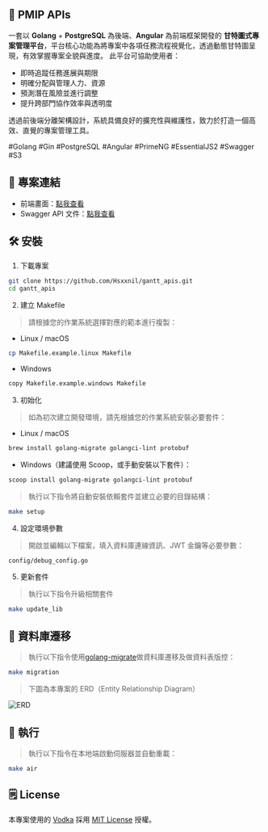 ## 📍 PMIP APIs

一套以 **Golang** + **PostgreSQL** 為後端、**Angular** 為前端框架開發的 **甘特圖式專案管理平台**，平台核心功能為將專案中各項任務流程視覺化，透過動態甘特圖呈現，有效掌握專案全貌與進度。
此平台可協助使用者：
* 即時追蹤任務進展與期限
* 明確分配與管理人力、資源
* 預測潛在風險並進行調整
* 提升跨部門協作效率與透明度
  
透過前後端分離架構設計，系統具備良好的擴充性與維護性，致力於打造一個高效、直覺的專案管理工具。

#Golang #Gin #PostgreSQL #Angular #PrimeNG #EssentialJS2 #Swagger #S3

## 🔗 專案連結

* 前端畫面：[點我查看](http://hsxxnil.notion.site/PMIP-11c5b51f95f5816e904ec80bdb5a9023)
* Swagger API 文件：[點我查看](https://hsxxnil.github.io/swagger-ui/?urls.primaryName=Gantt)

## 🛠️ 安裝
1. 下載專案

```bash
git clone https://github.com/Hsxxnil/gantt_apis.git
cd gantt_apis
```

2. 建立 Makefile

> 請根據您的作業系統選擇對應的範本進行複製：
* Linux / macOS
```bash
cp Makefile.example.linux Makefile
```

* Windows
```bash
copy Makefile.example.windows Makefile
```

3. 初始化

> 如為初次建立開發環境，請先根據您的作業系統安裝必要套件：
* Linux / macOS
```bash
brew install golang-migrate golangci-lint protobuf
```

* Windows（建議使用 Scoop，或手動安裝以下套件）：
```bash
scoop install golang-migrate golangci-lint protobuf
```

> 執行以下指令將自動安裝依賴套件並建立必要的目錄結構：
```bash
make setup
```

4. 設定環境參數

> 開啟並編輯以下檔案，填入資料庫連線資訊、JWT 金鑰等必要參數：
```file
config/debug_config.go
```

5. 更新套件

>執行以下指令升級相關套件
```bash
make update_lib
```

## 📁 資料庫遷移

> 執行以下指令使用[golang-migrate](https://github.com/golang-migrate/migrate)做資料庫遷移及做資料表版控：
```bash
make migration
```
> 下圖為本專案的 ERD（Entity Relationship Diagram）

![ERD](https://github.com/user-attachments/assets/ed9606ba-8476-40d9-89a4-f5f61f44685c)


## 🚀 執行
> 執行以下指令在本地端啟動伺服器並自動重載：
```bash
make air
```

## 🗒️ License

本專案使用的 [Vodka](https://github.com/dylanlyu/vodka) 採用 [MIT License](https://opensource.org/licenses/MIT) 授權。

